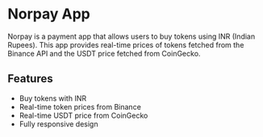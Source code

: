 # Norpay App

Norpay is a payment app that allows users to buy tokens using INR (Indian Rupees). This app provides real-time prices of tokens fetched from the Binance API and the USDT price fetched from CoinGecko.

## Features

- Buy tokens with INR
- Real-time token prices from Binance
- Real-time USDT price from CoinGecko
- Fully responsive design
